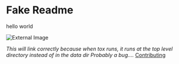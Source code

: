# Fake Readme

hello world

![External Image](https://i2.wp.com/www.fatosmorina.com/wp-content/uploads/2018/11/hello-world.png?ssl=1)

*This will link correctly because when tox runs, it runs at the top level directory instead of in the data dir*
*Probably a bug....*
[Contributing](CONTRIBUTING.rst)
